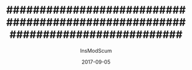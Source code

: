 ---
layout: post
title: '################################################################################'
date: 2017-09-05
author: InsModScum
tags:
- 2017
- IMS
- Internal
- NM
---